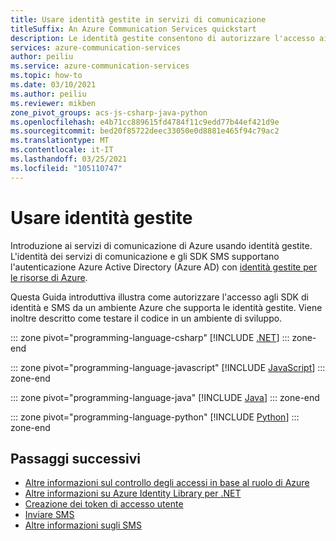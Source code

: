 ```yaml
---
title: Usare identità gestite in servizi di comunicazione
titleSuffix: An Azure Communication Services quickstart
description: Le identità gestite consentono di autorizzare l'accesso ai servizi di comunicazione di Azure da applicazioni in esecuzione in macchine virtuali di Azure, app per le funzioni e altre risorse.
services: azure-communication-services
author: peiliu
ms.service: azure-communication-services
ms.topic: how-to
ms.date: 03/10/2021
ms.author: peiliu
ms.reviewer: mikben
zone_pivot_groups: acs-js-csharp-java-python
ms.openlocfilehash: e4b71cc889615fd4784f11c9edd77b44ef421d9e
ms.sourcegitcommit: bed20f85722deec33050e0d8881e465f94c79ac2
ms.translationtype: MT
ms.contentlocale: it-IT
ms.lasthandoff: 03/25/2021
ms.locfileid: "105110747"
---
```

# <a name="use-managed-identities"></a>Usare identità gestite
Introduzione ai servizi di comunicazione di Azure usando identità gestite. L'identità dei servizi di comunicazione e gli SDK SMS supportano l'autenticazione Azure Active Directory (Azure AD) con [identità gestite per le risorse di Azure](../../active-directory/managed-identities-azure-resources/overview.md).

Questa Guida introduttiva illustra come autorizzare l'accesso agli SDK di identità e SMS da un ambiente Azure che supporta le identità gestite. Viene inoltre descritto come testare il codice in un ambiente di sviluppo.

::: zone pivot="programming-language-csharp"
[!INCLUDE [.NET](./includes/managed-identity-net.md)]
::: zone-end

::: zone pivot="programming-language-javascript"
[!INCLUDE [JavaScript](./includes/managed-identity-js.md)]
::: zone-end

::: zone pivot="programming-language-java"
[!INCLUDE [Java](./includes/managed-identity-java.md)]
::: zone-end

::: zone pivot="programming-language-python"
[!INCLUDE [Python](./includes/managed-identity-python.md)]
::: zone-end

## <a name="next-steps"></a>Passaggi successivi

- [Altre informazioni sul controllo degli accessi in base al ruolo di Azure](../../../articles/role-based-access-control/index.yml)
- [Altre informazioni su Azure Identity Library per .NET](/dotnet/api/overview/azure/identity-readme)
- [Creazione dei token di accesso utente](../quickstarts/access-tokens.md)
- [Inviare SMS](../quickstarts/telephony-sms/send.md)
- [Altre informazioni sugli SMS](../concepts/telephony-sms/concepts.md)

